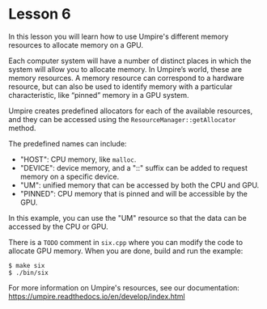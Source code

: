 # Lesson 6

In this lesson you will learn how to use Umpire's different memory resources to
allocate memory on a GPU. 

Each computer system will have a number of distinct places in which the system
will allow you to allocate memory. In Umpire’s world, these are memory
resources. A memory resource can correspond to a hardware resource, but can also
be used to identify memory with a particular characteristic, like “pinned”
memory in a GPU system.

Umpire creates predefined allocators for each of the available resources, and
they can be accessed using the `ResourceManager::getAllocator` method.

The predefined names can include:

- "HOST": CPU memory, like `malloc`.
- "DEVICE": device memory, and a "::<N>" suffix can be added to request memory on a specific device.
- "UM": unified memory that can be accessed by both the CPU and GPU.
- "PINNED": CPU memory that is pinned and will be accessible by the GPU.

In this example, you can use the "UM" resource so that the data can be accessed
by the CPU or GPU.

There is a `TODO` comment in `six.cpp` where you can modify the code to allocate GPU
memory. When you are done, build and run the example:

```
$ make six
$ ./bin/six
```

For more information on Umpire's resources, see our documentation:
https://umpire.readthedocs.io/en/develop/index.html
